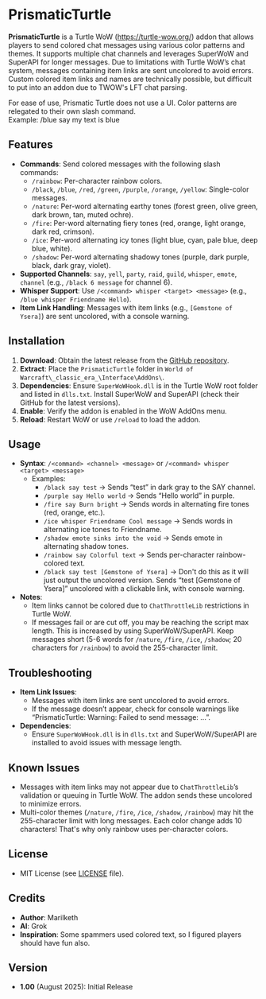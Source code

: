 # PrismaticTurtle

**PrismaticTurtle** is a Turtle WoW (https://turtle-wow.org/) addon that allows players to send colored chat messages using various color patterns and themes. It supports multiple chat channels and leverages SuperWoW and SuperAPI for longer messages. Due to limitations with Turtle WoW’s chat system, messages containing item links are sent uncolored to avoid errors. Custom colored item links and names are technically possible, but difficult to put into an addon due to TWOW's LFT chat parsing.

For ease of use, Prismatic Turtle does not use a UI.  Color patterns are relegated to their own slash command.  
Example:  /blue say my text is blue

## Features
- **Commands**: Send colored messages with the following slash commands:
  - `/rainbow`: Per-character rainbow colors.
  - `/black`, `/blue`, `/red`, `/green`, `/purple`, `/orange`, `/yellow`: Single-color messages.
  - `/nature`: Per-word alternating earthy tones (forest green, olive green, dark brown, tan, muted ochre).
  - `/fire`: Per-word alternating fiery tones (red, orange, light orange, dark red, crimson).
  - `/ice`: Per-word alternating icy tones (light blue, cyan, pale blue, deep blue, white).
  - `/shadow`: Per-word alternating shadowy tones (purple, dark purple, black, dark gray, violet).
- **Supported Channels**: `say`, `yell`, `party`, `raid`, `guild`, `whisper`, `emote`, `channel` (e.g., `/black 6 message` for channel 6).
- **Whisper Support**: Use `/<command> whisper <target> <message>` (e.g., `/blue whisper Friendname Hello`).
- **Item Link Handling**: Messages with item links (e.g., `[Gemstone of Ysera]`) are sent uncolored, with a console warning.

## Installation
1. **Download**: Obtain the latest release from the [GitHub repository](https://github.com/mvrak/PrismaticTurtle).
1. **Extract**: Place the `PrismaticTurtle` folder in `World of Warcraft\_classic_era_\Interface\AddOns\`.
1. **Dependencies**: Ensure `SuperWoWHook.dll` is in the Turtle WoW root folder and listed in `dlls.txt`. Install SuperWoW and SuperAPI (check their GitHub for the latest versions).
1. **Enable**: Verify the addon is enabled in the WoW AddOns menu.
1. **Reload**: Restart WoW or use `/reload` to load the addon.

## Usage
- **Syntax**: `/<command> <channel> <message>` or `/<command> whisper <target> <message>`
  - Examples:
    - `/black say test` → Sends “test” in dark gray to the SAY channel.
    - `/purple say Hello world` → Sends “Hello world” in purple.
    - `/fire say Burn bright` → Sends words in alternating fire tones (red, orange, etc.).
    - `/ice whisper Friendname Cool message` → Sends words in alternating ice tones to Friendname.
    - `/shadow emote sinks into the void` → Sends emote in alternating shadow tones.
    - `/rainbow say Colorful text` → Sends per-character rainbow-colored text.
    - `/black say test [Gemstone of Ysera]` → Don't do this as it will just output the uncolored version.  Sends “test [Gemstone of Ysera]” uncolored with a clickable link, with console warning.
- **Notes**:
  - Item links cannot be colored due to `ChatThrottleLib` restrictions in Turtle WoW.
  - If messages fail or are cut off, you may be reaching the script max length.  This is increased by using SuperWoW/SuperAPI.  Keep messages short (5-6 words for `/nature`, `/fire`, `/ice`, `/shadow`; 20 characters for `/rainbow`) to avoid the 255-character limit.

## Troubleshooting
- **Item Link Issues**:
  - Messages with item links are sent uncolored to avoid errors.
  - If the message doesn’t appear, check for console warnings like “PrismaticTurtle: Warning: Failed to send message: ...”.
- **Dependencies**:
  - Ensure `SuperWoWHook.dll` is in `dlls.txt` and SuperWoW/SuperAPI are installed to avoid issues with message length.

## Known Issues
- Messages with item links may not appear due to `ChatThrottleLib`’s validation or queuing in Turtle WoW. The addon sends these uncolored to minimize errors.
- Multi-color themes (`/nature`, `/fire`, `/ice`, `/shadow`, `/rainbow`) may hit the 255-character limit with long messages.  Each color change adds 10 characters! That's why only rainbow uses per-character colors.

## License
- MIT License (see [LICENSE](LICENSE) file).

## Credits
- **Author**: Marilketh
- **AI**: Grok
- **Inspiration**: Some spammers used colored text, so I figured players should have fun also.

## Version
- **1.00** (August 2025): Initial Release
